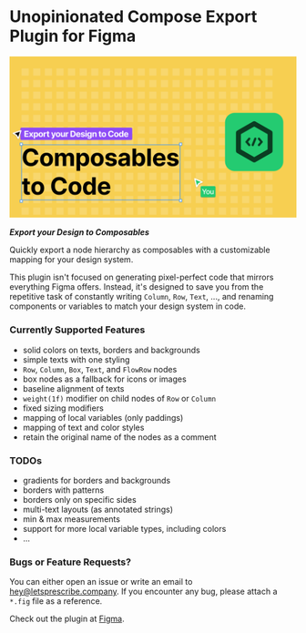 # Unopinionated Compose Export Plugin for Figma

![Cover](figma/cover_art.png)

**_Export your Design to Composables_**

Quickly export a node hierarchy as composables with a customizable mapping for your design system.

This plugin isn't focused on generating pixel-perfect code that mirrors everything Figma offers.
Instead, it's designed to save you from the repetitive task of constantly writing `Column`, `Row`, `Text`, ...,
and renaming components or variables to match your design system in code.

### Currently Supported Features

-   solid colors on texts, borders and backgrounds
-   simple texts with one styling
-   `Row`, `Column`, `Box`, `Text`, and `FlowRow` nodes
-   box nodes as a fallback for icons or images
-   baseline alignment of texts
-   `weight(1f)` modifier on child nodes of `Row` or `Column`
-   fixed sizing modifiers
-   mapping of local variables (only paddings)
-   mapping of text and color styles
-   retain the original name of the nodes as a comment

### TODOs

-   gradients for borders and backgrounds
-   borders with patterns
-   borders only on specific sides
-   multi-text layouts (as annotated strings)
-   min & max measurements
-   support for more local variable types, including colors
-   ...

### Bugs or Feature Requests?

You can either open an issue
or write an email to [hey@letsprescribe.company](mailto:hey@letsprescribe.company).
If you encounter any bug, please attach a `*.fig` file as a reference.

Check out the plugin at [Figma](https://www.figma.com/community/plugin/1414536195807409133).
